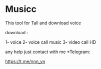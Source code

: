 # Musicc

This tool for Tall and download voice

download :

1- voice
2- voice call music
3- video call HD

any help just contact with me
*Telegram:

https://t.me/nnn_vn
